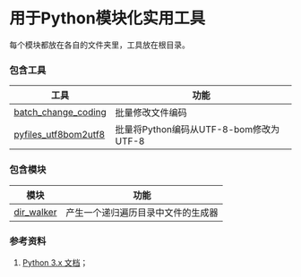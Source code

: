 # 用于Python模块化实用工具

每个模块都放在各自的文件夹里，工具放在根目录。

### 包含工具

| 工具                                            | 功能                                   |
| ----------------------------------------------- | -------------------------------------- |
| [batch_change_coding](batch_change_coding.py)   | 批量修改文件编码                       |
| [pyfiles_utf8bom2utf8](pyfiles_utf8bom2utf8.py) | 批量将Python编码从UTF-8-bom修改为UTF-8 |

### 包含模块

| 模块                                     | 功能                               |
| ---------------------------------------- | ---------------------------------- |
| [dir_walker](./dir_walker/dir_walker.py) | 产生一个递归遍历目录中文件的生成器 |

### 参考资料

1. [Python 3.x 文档](https://docs.python.org/zh-cn/3/index.html)；
